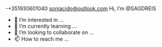-+351930601040  soniacido@outlook.com  Hi, I’m @SAGDREIS
- 👀 I’m interested in ...
- 🌱 I’m currently learning ...
- 💞️ I’m looking to collaborate on ...
- 📫 How to reach me ...

<!---
SAGDREIS/SAGDREIS is a ✨ special ✨ repository because its `README.md` (this file) appears on your GitHub profile.
You can click the Preview link to take a look at your changes.
--->
